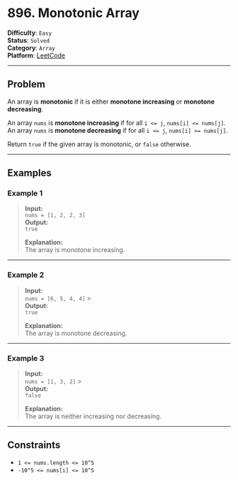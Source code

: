 # 896. Monotonic Array

**Difficulty**: `Easy`  
**Status**: `Solved`  
**Category**: `Array`  
**Platform**: [LeetCode](https://leetcode.com/problems/monotonic-array/description/)

---

## Problem

An array is **monotonic** if it is either **monotone increasing** or **monotone decreasing**.

An array `nums` is **monotone increasing** if for all `i <= j`, `nums[i] <= nums[j]`.  
An array `nums` is **monotone decreasing** if for all `i <= j`, `nums[i] >= nums[j]`.

Return `true` if the given array is monotonic, or `false` otherwise.

---

## Examples

### Example 1

> **Input:**  
> `nums = [1, 2, 2, 3]`  
> **Output:**  
> `true`
>
> **Explanation:**  
> The array is monotone increasing.

---

### Example 2

> **Input:**  
> `nums = [6, 5, 4, 4]` >  
> **Output:**  
> `true`
>
> **Explanation:**  
> The array is monotone decreasing.

---

### Example 3

> **Input:**  
> `nums = [1, 3, 2]` >  
> **Output:**  
> `false`
>
> **Explanation:**  
> The array is neither increasing nor decreasing.

---

## Constraints

- `1 <= nums.length <= 10^5`
- `-10^5 <= nums[i] <= 10^5`
